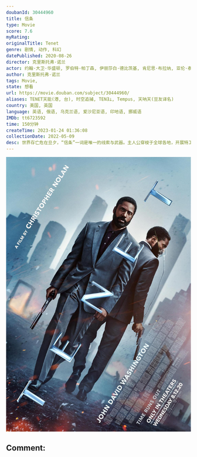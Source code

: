 ```yaml
---
doubanId: 30444960
title: 信条
type: Movie
score: 7.6
myRating: 
originalTitle: Tenet
genre: 剧情, 动作, 科幻
datePublished: 2020-08-26
director: 克里斯托弗·诺兰
actor: 约翰·大卫·华盛顿, 罗伯特·帕丁森, 伊丽莎白·德比茨基, 肯尼思·布拉纳, 亚伦·泰勒, 迪宝·卡帕蒂娅, 克蕾曼丝·波西, 希米什·帕特尔, 安德鲁·霍华德, 尤里·科洛科利尼科夫, 迈克尔·凯恩, 马丁·唐文, 卡里娜·韦尔瓦, 乔纳森·坎普, 凯蒂·麦克凯布, 贝恩·科拉科, 安东尼·莫利纳利, 特伦特·布克斯顿, 英格丽·玛格斯, 瑞奇·切劳洛, 劳里·谢泼德, 马克·克雷尼克, 亚历克斯·威克索, 丹兹尔·史密斯, 马塞尔·萨巴特, 杰里米·西奥伯德, 菲奥娜·道里夫, 约翰·威斯利·查特曼, 杰克·卡特莫尔, 杰佛逊·豪尔, 凯莱布·斯比尔亚兹, 肖恩·艾弗里, 吉米·斯达, 卡德罗莎·奥娜·卡罗尔
author: 克里斯托弗·诺兰
tags: Movie, 
state: 想看
url: https://movie.douban.com/subject/30444960/
aliases: TENET天能(港, 台), 时空追捕, TENƎ⊥, Tempus, 天呐天(豆友译名)
country: 美国, 英国
language: 英语, 俄语, 乌克兰语, 爱沙尼亚语, 印地语, 挪威语
IMDb: tt6723592
time: 150分钟
createTime: 2023-01-24 01:36:08
collectionDate: 2022-05-09
desc: 世界存亡危在旦夕，“信条”一词是唯一的线索与武器。主人公穿梭于全球各地，开展特工活动，力求揭示“信条”之谜，并完成一项超越了真实时间的神秘任务。这项任务并非时间之旅，而是【时空逆转】。
---
```


![image](assets/p2612061299.jpg)

Comment: 
---

